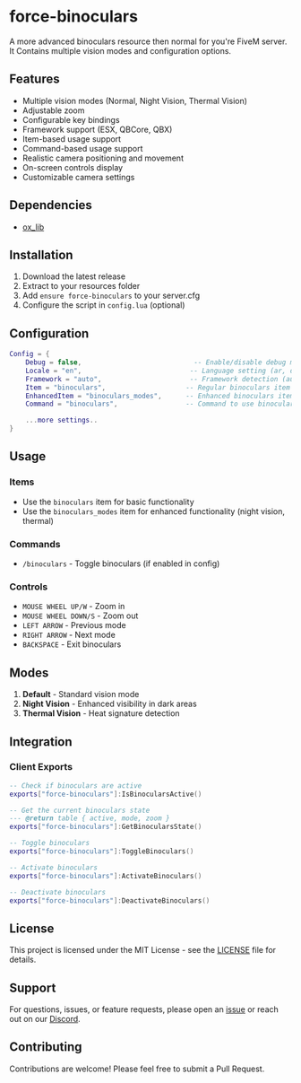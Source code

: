 # force-binoculars

A more advanced binoculars resource then normal for you're FiveM server. It Contains multiple vision modes and configuration options.

## Features

- Multiple vision modes (Normal, Night Vision, Thermal Vision)
- Adjustable zoom
- Configurable key bindings
- Framework support (ESX, QBCore, QBX)
- Item-based usage support
- Command-based usage support
- Realistic camera positioning and movement
- On-screen controls display
- Customizable camera settings

## Dependencies

- [ox_lib](https://github.com/overextended/ox_lib)

## Installation

1. Download the latest release
2. Extract to your resources folder
3. Add `ensure force-binoculars` to your server.cfg
4. Configure the script in `config.lua` (optional)

## Configuration

```lua
Config = {
    Debug = false,                            -- Enable/disable debug mode
    Locale = "en",                           -- Language setting (ar, de, en, es, fr, nl, pl, pt, ru, se)
    Framework = "auto",                      -- Framework detection (auto, esx, qbcore, qbx, custom)
    Item = "binoculars",                    -- Regular binoculars item name
    EnhancedItem = "binoculars_modes",      -- Enhanced binoculars item name (with special modes)
    Command = "binoculars",                 -- Command to use binoculars

    ...more settings..
}
```

## Usage

### Items

- Use the `binoculars` item for basic functionality
- Use the `binoculars_modes` item for enhanced functionality (night vision, thermal)

### Commands

- `/binoculars` - Toggle binoculars (if enabled in config)

### Controls

- `MOUSE WHEEL UP/W` - Zoom in
- `MOUSE WHEEL DOWN/S` - Zoom out
- `LEFT ARROW` - Previous mode
- `RIGHT ARROW` - Next mode
- `BACKSPACE` - Exit binoculars

## Modes

1. **Default** - Standard vision mode
2. **Night Vision** - Enhanced visibility in dark areas
3. **Thermal Vision** - Heat signature detection

## Integration

### Client Exports

```lua
-- Check if binoculars are active
exports["force-binoculars"]:IsBinocularsActive()

-- Get the current binoculars state
--- @return table { active, mode, zoom }
exports["force-binoculars"]:GetBinocularsState()

-- Toggle binoculars
exports["force-binoculars"]:ToggleBinoculars()

-- Activate binoculars
exports["force-binoculars"]:ActivateBinoculars()

-- Deactivate binoculars
exports["force-binoculars"]:DeactivateBinoculars()
```

## License

This project is licensed under the MIT License - see the [LICENSE](LICENSE) file for details.

## Support

For questions, issues, or feature requests, please open an [issue](https://github.com/Force-Developing/force-binoculars/issues) or reach out on our [Discord](https://discord.gg/927gfpcyDe).

## Contributing

Contributions are welcome! Please feel free to submit a Pull Request.

```

```
